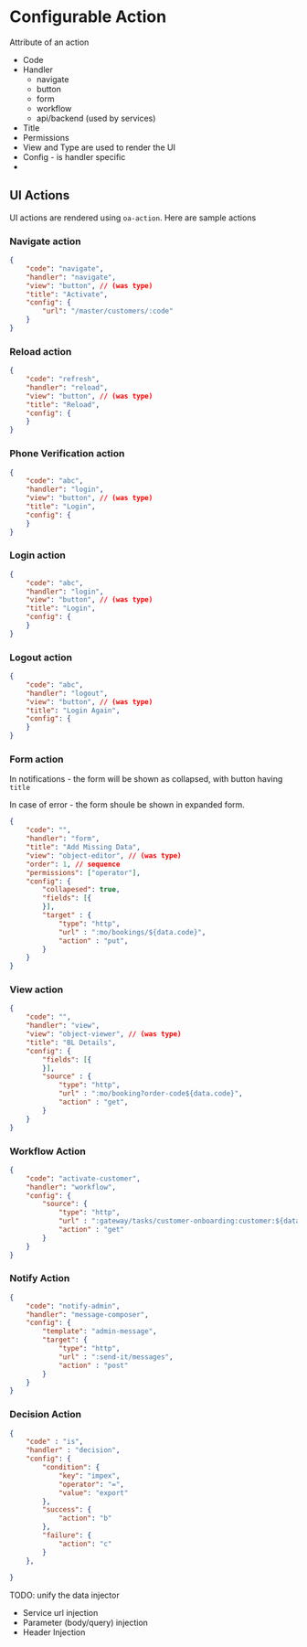 # Configurable Action

Attribute of an action
- Code
- Handler
	- navigate
	- button
	- form
	- workflow
	- api/backend (used by services)
- Title
- Permissions
- View and Type are used to render the UI
- Config - is handler specific
- 

## UI Actions

UI actions are rendered using `oa-action`. Here are sample actions

### Navigate action

```JSON
{
	"code": "navigate",
	"handler": "navigate",
	"view": "button", // (was type)
	"title": "Activate",
	"config": {
		"url": "/master/customers/:code"
	}
}
```


### Reload action

```JSON
{
	"code": "refresh",
	"handler": "reload",
	"view": "button", // (was type)
	"title": "Reload",
	"config": {	
	}
}
```


### Phone Verification action

```JSON
{
	"code": "abc",
	"handler": "login",
	"view": "button", // (was type)
	"title": "Login",
	"config": {	
	}
}
```


### Login action

```JSON
{
	"code": "abc",
	"handler": "login",
	"view": "button", // (was type)
	"title": "Login",
	"config": {	
	}
}
```


### Logout action

```JSON
{
	"code": "abc",
	"handler": "logout",
	"view": "button", // (was type)
	"title": "Login Again",
	"config": {	
	}
}
```

### Form action

In notifications - the form will be shown as collapsed, with button having `title` 

In case of error - the form shoule be shown in expanded form.
```JSON
{
	"code": "",
	"handler": "form",
	"title": "Add Missing Data",
	"view": "object-editor", // (was type)
	"order": 1, // sequence
	"permissions": ["operator"],
	"config": {
		"collapesed": true,
		"fields": [{
		}],
		"target" : {
			"type": "http",
			"url" : ":mo/bookings/${data.code}",
			"action" : "put",
		}
	}
}
```

### View action
```JSON
{
	"code": "",
	"handler": "view",
	"view": "object-viewer", // (was type)
	"title": "BL Details",
	"config": {
		"fields": [{
		}],
		"source" : {
			"type": "http",
			"url" : ":mo/booking?order-code${data.code}",
			"action" : "get",
		}
	}
}
```

### Workflow Action
```JSON
{
	"code": "activate-customer",
	"handler": "workflow",
	"config": {	
		"source": {
			"type": "http",
			"url" : ":gateway/tasks/customer-onboarding:customer:${data.code}",
			"action" : "get"
		}
	}
}
```



### Notify Action

```JSON
{
	"code": "notify-admin",
	"handler": "message-composer",
	"config": {	
		"template": "admin-message",
		"target": {
			"type": "http",
			"url" : ":send-it/messages",
			"action" : "post"
		}
	}
}
```


### Decision Action
```JSON
{
	"code" : "is",
	"handler" : "decision",
	"config": {
		"condition": {
			"key": "impex",
			"operator": "=",
			"value": "export"
		},
		"success": {
			"action": "b"
		},
		"failure": {
			"action": "c"
		}
	},
	
}
```


TODO: unify the data injector
- Service url injection
- Parameter (body/query) injection
- Header Injection